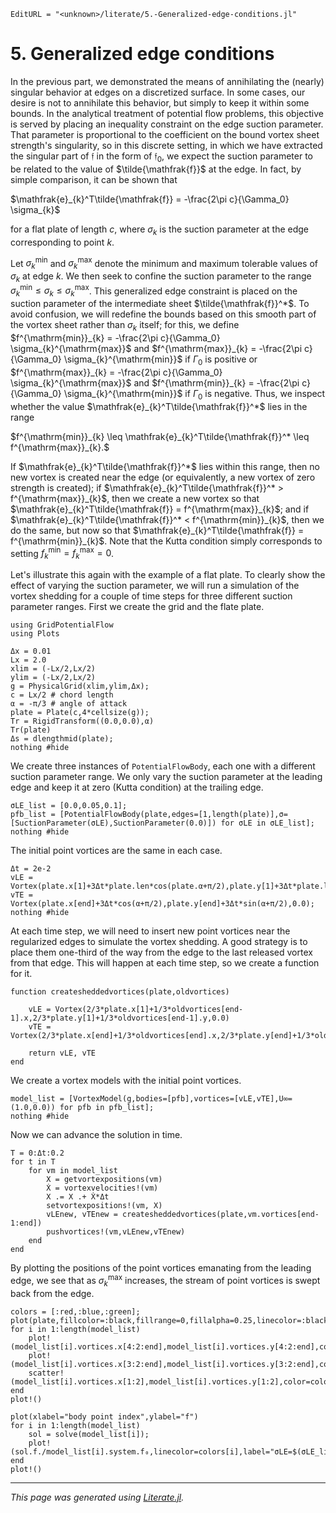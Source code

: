 ```@meta
EditURL = "<unknown>/literate/5.-Generalized-edge-conditions.jl"
```

# 5. Generalized edge conditions

In the previous part, we demonstrated the means of annihilating the (nearly) singular behavior at edges on a discretized surface. In some cases, our desire is not to annihilate this behavior, but simply to keep it within some bounds. In the analytical treatment of potential flow problems, this objective is served by placing an inequality constraint on the edge suction parameter. That parameter is proportional to the coefficient on the bound vortex sheet strength's singularity, so in this discrete setting, in which we have extracted the singular part of $\mathfrak{f}$ in the form of $\mathfrak{f}_0$, we expect the suction parameter to be related to the value of $\tilde{\mathfrak{f}}$ at the edge. In fact, by simple comparison, it can be shown that

$\mathfrak{e}_{k}^T\tilde{\mathfrak{f}} = -\frac{2\pi c}{\Gamma_0} \sigma_{k}$

for a flat plate of length $c$, where $\sigma_{k}$ is the suction parameter at the edge corresponding to point $k$.

Let $\sigma_{k}^{\mathrm{min}}$ and $\sigma_{k}^{\mathrm{max}}$ denote the minimum and maximum tolerable values of $\sigma_{k}$ at edge $k$. We then seek to confine the suction parameter to the range $\sigma_{k}^{\mathrm{min}} \leq \sigma_{k} \leq \sigma_{k}^{\mathrm{max}}$. This generalized edge constraint is placed on the suction parameter of the intermediate sheet $\tilde{\mathfrak{f}}^*$. To avoid confusion, we will redefine the bounds based on this smooth part of the vortex sheet rather than $\sigma_{k}$ itself; for this, we define $f^{\mathrm{min}}_{k} = -\frac{2\pi c}{\Gamma_0} \sigma_{k}^{\mathrm{max}}$ and $f^{\mathrm{max}}_{k} = -\frac{2\pi c}{\Gamma_0} \sigma_{k}^{\mathrm{min}}$ if $\Gamma_0$ is positive or $f^{\mathrm{max}}_{k} = -\frac{2\pi c}{\Gamma_0} \sigma_{k}^{\mathrm{max}}$ and $f^{\mathrm{min}}_{k} = -\frac{2\pi c}{\Gamma_0} \sigma_{k}^{\mathrm{min}}$ if $\Gamma_0$ is negative. Thus, we inspect whether the value $\mathfrak{e}_{k}^T\tilde{\mathfrak{f}}^*$ lies in the range

$f^{\mathrm{min}}_{k} \leq \mathfrak{e}_{k}^T\tilde{\mathfrak{f}}^* \leq f^{\mathrm{max}}_{k}.$

If $\mathfrak{e}_{k}^T\tilde{\mathfrak{f}}^*$ lies within this range, then no new vortex is created near the edge (or equivalently, a new vortex of zero strength is created); if $\mathfrak{e}_{k}^T\tilde{\mathfrak{f}}^* > f^{\mathrm{max}}_{k}$, then we create a new vortex so that $\mathfrak{e}_{k}^T\tilde{\mathfrak{f}} = f^{\mathrm{max}}_{k}$; and if $\mathfrak{e}_{k}^T\tilde{\mathfrak{f}}^* < f^{\mathrm{min}}_{k}$, then we do the same, but now so that $\mathfrak{e}_{k}^T\tilde{\mathfrak{f}} = f^{\mathrm{min}}_{k}$. Note that the Kutta condition simply corresponds to setting $f^{\mathrm{min}}_{k} = f^{\mathrm{max}}_{k} = 0$.

Let's illustrate this again with the example of a flat plate. To clearly show the effect of varying the suction parameter, we will run a simulation of the vortex shedding for a couple of time steps for three different suction parameter ranges. First we create the grid and the flate plate.
```@setup 5.-Generalized-edge-conditions
using GridPotentialFlow
using Plots
```

```@example 5.-Generalized-edge-conditions
Δx = 0.01
Lx = 2.0
xlim = (-Lx/2,Lx/2)
ylim = (-Lx/2,Lx/2)
g = PhysicalGrid(xlim,ylim,Δx);
c = Lx/2 # chord length
α = -π/3 # angle of attack
plate = Plate(c,4*cellsize(g));
Tr = RigidTransform((0.0,0.0),α)
Tr(plate)
Δs = dlengthmid(plate);
nothing #hide
```

We create three instances of `PotentialFlowBody`, each one with a different suction parameter range. We only vary the suction parameter at the leading edge and keep it at zero (Kutta condition) at the trailing edge.

```@example 5.-Generalized-edge-conditions
σLE_list = [0.0,0.05,0.1];
pfb_list = [PotentialFlowBody(plate,edges=[1,length(plate)],σ=[SuctionParameter(σLE),SuctionParameter(0.0)]) for σLE in σLE_list];
nothing #hide
```

The initial point vortices are the same in each case.

```@example 5.-Generalized-edge-conditions
Δt = 2e-2
vLE = Vortex(plate.x[1]+3Δt*plate.len*cos(plate.α+π/2),plate.y[1]+3Δt*plate.len*sin(plate.α+π/2),0.0);
vTE = Vortex(plate.x[end]+3Δt*cos(α+π/2),plate.y[end]+3Δt*sin(α+π/2),0.0);
nothing #hide
```

At each time step, we will need to insert new point vortices near the regularized edges to simulate the vortex shedding. A good strategy is to place them one-third of the way from the edge to the last released vortex from that edge. This will happen at each time step, so we create a function for it.

```@example 5.-Generalized-edge-conditions
function createsheddedvortices(plate,oldvortices)

    vLE = Vortex(2/3*plate.x[1]+1/3*oldvortices[end-1].x,2/3*plate.y[1]+1/3*oldvortices[end-1].y,0.0)
    vTE = Vortex(2/3*plate.x[end]+1/3*oldvortices[end].x,2/3*plate.y[end]+1/3*oldvortices[end].y,0.0)

    return vLE, vTE
end
```

We create a vortex models with the initial point vortices.

```@example 5.-Generalized-edge-conditions
model_list = [VortexModel(g,bodies=[pfb],vortices=[vLE,vTE],U∞=(1.0,0.0)) for pfb in pfb_list];
nothing #hide
```

Now we can advance the solution in time.

```@example 5.-Generalized-edge-conditions
T = 0:Δt:0.2
for t in T
    for vm in model_list
        X = getvortexpositions(vm)
        Ẋ = vortexvelocities!(vm)
        X .= X .+ Ẋ*Δt
        setvortexpositions!(vm, X)
        vLEnew, vTEnew = createsheddedvortices(plate,vm.vortices[end-1:end])
        pushvortices!(vm,vLEnew,vTEnew)
    end
end
```

By plotting the positions of the point vortices emanating from the leading edge, we see that as $\sigma_{k}^{\mathrm{max}}$ increases, the stream of point vortices is swept back from the edge.

```@example 5.-Generalized-edge-conditions
colors = [:red,:blue,:green];
plot(plate,fillcolor=:black,fillrange=0,fillalpha=0.25,linecolor=:black,linewidth=2,xlabel="x",ylabel="y")
for i in 1:length(model_list)
    plot!(model_list[i].vortices.x[4:2:end],model_list[i].vortices.y[4:2:end],color=colors[i],marker=:circle,markersize=2)
    plot!(model_list[i].vortices.x[3:2:end],model_list[i].vortices.y[3:2:end],color=colors[i],marker=:circle,markersize=2)
    scatter!(model_list[i].vortices.x[1:2],model_list[i].vortices.y[1:2],color=colors[i],marker=:circle,markersize=2,label="σLE=$(σLE_list[i])")
end
plot!()
```

```@example 5.-Generalized-edge-conditions
plot(xlabel="body point index",ylabel="f̃")
for i in 1:length(model_list)
    sol = solve(model_list[i]);
    plot!(sol.f./model_list[i].system.f₀,linecolor=colors[i],label="σLE=$(σLE_list[i])")
end
plot!()
```

---

*This page was generated using [Literate.jl](https://github.com/fredrikekre/Literate.jl).*

